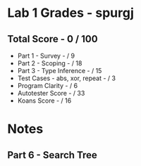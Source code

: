 # Lab 1 Grades - spurgj

## Total Score - 0 / 100

* Part 1 - Survey -  / 9
* Part 2 - Scoping -  / 18
* Part 3 - Type Inference -  / 15
* Test Cases - abs, xor, repeat -  / 3
* Program Clarity -  / 6
* Autotester Score -  / 33
* Koans Score -  / 16

# Notes

## Part 6 - Search Tree






